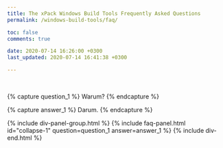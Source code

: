 ```yaml
---
title: The xPack Windows Build Tools Frequently Asked Questions
permalink: /windows-build-tools/faq/

toc: false
comments: true

date: 2020-07-14 16:26:00 +0300
last_updated: 2020-07-14 16:41:38 +0300

---
```


<br/>

{% capture question_1 %}
Warum?
{% endcapture %}

{% capture answer_1 %}
Darum.
{% endcapture %}

{% include div-panel-group.html %}
{% include faq-panel.html id="collapse-1" question=question_1 answer=answer_1 %}
{% include div-end.html %}
